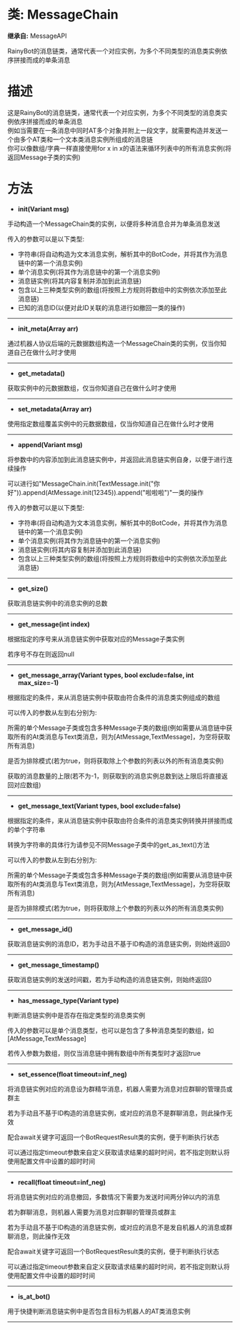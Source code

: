 # 类: MessageChain  
  
**继承自:** MessageAPI  
  
RainyBot的消息链类，通常代表一个对应实例，为多个不同类型的消息类实例依序拼接而成的单条消息  
  
# 描述  
  
这是RainyBot的消息链类，通常代表一个对应实例，为多个不同类型的消息类实例依序拼接而成的单条消息   
例如当需要在一条消息中同时AT多个对象并附上一段文字，就需要构造并发送一个由多个AT类和一个文本类消息实例所组成的消息链   
你可以像数组/字典一样直接使用for x in x的语法来循环列表中的所有消息实例(将返回Message子类的实例)  
  
# 方法 
  
- **init(Variant msg)**  
  
手动构造一个MessageChain类的实例，以便将多种消息合并为单条消息发送   
  
传入的参数可以是以下类型:   
- 字符串(将自动构造为文本消息实例，解析其中的BotCode，并将其作为消息链中的第一个消息实例)   
- 单个消息实例(将其作为消息链中的第一个消息实例)   
- 消息链实例(将其内容复制并添加到此消息链)   
- 包含以上三种类型实例的数组(将按照上方规则将数组中的实例依次添加至此消息链)   
- 已知的消息ID(以便对此ID关联的消息进行如撤回一类的操作)  
  
---  
  
- **init_meta(Array arr)**  
  
通过机器人协议后端的元数据数组构造一个MessageChain类的实例，仅当你知道自己在做什么时才使用  
  
---  
  
- **get_metadata()**  
  
获取实例中的元数据数组，仅当你知道自己在做什么时才使用  
  
---  
  
- **set_metadata(Array arr)**  
  
使用指定数组覆盖实例中的元数据数组，仅当你知道自己在做什么时才使用  
  
---  
  
- **append(Variant msg)**  
  
将参数中的内容添加到此消息链实例中，并返回此消息链实例自身，以便于进行连续操作   
  
可以进行如"MessageChain.init(TextMessage.init("你好")).append(AtMessage.init(12345)).append("啦啦啦")"一类的操作   
  
传入的参数可以是以下类型:   
- 字符串(将自动构造为文本消息实例，解析其中的BotCode，并将其作为消息链中的第一个消息实例)   
- 单个消息实例(将其作为消息链中的第一个消息实例)   
- 消息链实例(将其内容复制并添加到此消息链)   
- 包含以上三种类型实例的数组(将按照上方规则将数组中的实例依次添加至此消息链)  
  
---  
  
- **get_size()**  
  
获取消息链实例中的消息实例的总数  
  
---  
  
- **get_message(int index)**  
  
根据指定的序号来从消息链实例中获取对应的Message子类实例   
  
若序号不存在则返回null  
  
---  
  
- **get_message_array(Variant types, bool exclude=false, int max_size=-1)**  
  
根据指定的条件，来从消息链实例中获取由符合条件的消息类实例组成的数组   
  
可以传入的参数从左到右分别为:   
  
所需的单个Message子类或包含多种Message子类的数组(例如需要从消息链中获取所有的At类消息与Text类消息，则为[AtMessage,TextMessage]，为空将获取所有消息)   
  
是否为排除模式(若为true，则将获取除上个参数的列表以外的所有消息类实例)   
  
获取的消息数量的上限(若不为-1，则获取到的消息实例总数到达上限后将直接返回对应数组)  
  
---  
  
- **get_message_text(Variant types, bool exclude=false)**  
  
根据指定的条件，来从消息链实例中获取由符合条件的消息类实例转换并拼接而成的单个字符串   
  
转换为字符串的具体行为请参见不同Message子类中的get_as_text()方法   
  
可以传入的参数从左到右分别为:   
  
所需的单个Message子类或包含多种Message子类的数组(例如需要从消息链中获取所有的At类消息与Text类消息，则为[AtMessage,TextMessage]，为空将获取所有消息)   
  
是否为排除模式(若为true，则将获取除上个参数的列表以外的所有消息类实例)  
  
---  
  
- **get_message_id()**  
  
获取消息链实例的消息ID，若为手动且不基于ID构造的消息链实例，则始终返回0  
  
---  
  
- **get_message_timestamp()**  
  
获取消息链实例的发送时间戳，若为手动构造的消息链实例，则始终返回0  
  
---  
  
- **has_message_type(Variant type)**  
  
判断消息链实例中是否存在指定类型的消息类实例   
  
传入的参数可以是单个消息类型，也可以是包含了多种消息类型的数组，如[AtMessage,TextMessage]   
  
若传入参数为数组，则仅当消息链中拥有数组中所有类型时才返回true  
  
---  
  
- **set_essence(float timeout=inf_neg)**  
  
将消息链实例对应的消息设为群精华消息，机器人需要为消息对应群聊的管理员或群主   
  
若为手动且不基于ID构造的消息链实例，或对应的消息不是群聊消息，则此操作无效   
  
配合await关键字可返回一个BotRequestResult类的实例，便于判断执行状态   
  
可以通过指定timeout参数来自定义获取请求结果的超时时间，若不指定则默认将使用配置文件中设置的超时时间  
  
---  
  
- **recall(float timeout=inf_neg)**  
  
将消息链实例对应的消息撤回，多数情况下需要为发送时间两分钟以内的消息   
  
若为群聊消息，则机器人需要为消息对应群聊的管理员或群主   
  
若为手动且不基于ID构造的消息链实例，或对应的消息不是发自机器人的消息或群聊消息，则此操作无效   
  
配合await关键字可返回一个BotRequestResult类的实例，便于判断执行状态   
  
可以通过指定timeout参数来自定义获取请求结果的超时时间，若不指定则默认将使用配置文件中设置的超时时间  
  
---  
  
- **is_at_bot()**  
  
用于快捷判断消息链实例中是否包含目标为机器人的AT类消息实例  
  
---  
  

